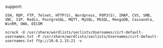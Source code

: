 support:
```
SSH, RDP, FTP, Telnet, HTTP(S), Wordpress, POP3(S), IMAP, CVS, SMB, VNC, SIP, Redis, PostgreSQL, MQTT, MySQL, MSSQL, MongoDB, Cassandra, WinRM, OWA, DICOM
```

`ncrack -U /usr/share/wordlists/seclists/Usernames/cirt-default-usernames.txt -P /usr/share/wordlists/seclists/Usernames/cirt-default-usernames.txt ftp://10.0.2.15:21 -v`  